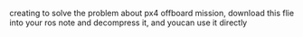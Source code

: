 creating to solve the problem about px4 offboard mission, download this flie into your ros note and decompress it, and youcan use it directly
